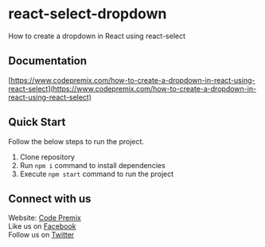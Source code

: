# react-select-dropdown
How to create a dropdown in React using react-select

## Documentation

[https://www.codepremix.com/how-to-create-a-dropdown-in-react-using-react-select](https://www.codepremix.com/how-to-create-a-dropdown-in-react-using-react-select)

## Quick Start

Follow the below steps to run the project.

1. Clone repository
2. Run `npm i` command to install dependencies
3. Execute `npm start` command to run the project

## Connect with us

Website: [Code Premix](https://www.codepremix.com)  
Like us on [Facebook](https://www.facebook.com/codepremix)  
Follow us on [Twitter](https://twitter.com/codepremix)  